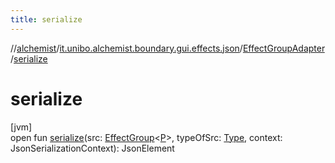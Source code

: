 ```yaml
---
title: serialize
---
```

//[alchemist](../../../index.html)/[it.unibo.alchemist.boundary.gui.effects.json](../index.html)/[EffectGroupAdapter](index.html)/[serialize](serialize.html)



# serialize



[jvm]\
open fun [serialize](serialize.html)(src: [EffectGroup](../../it.unibo.alchemist.boundary.gui.effects/-effect-group/index.html)<[P](../-effect-serializer/effect-from-file.html)>, typeOfSrc: [Type](https://docs.oracle.com/javase/8/docs/api/java/lang/reflect/Type.html), context: JsonSerializationContext): JsonElement




